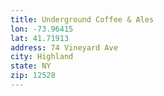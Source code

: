 ```yaml
---
title: Underground Coffee & Ales
lon: -73.96415
lat: 41.71913
address: 74 Vineyard Ave
city: Highland
state: NY
zip: 12528
---
```


